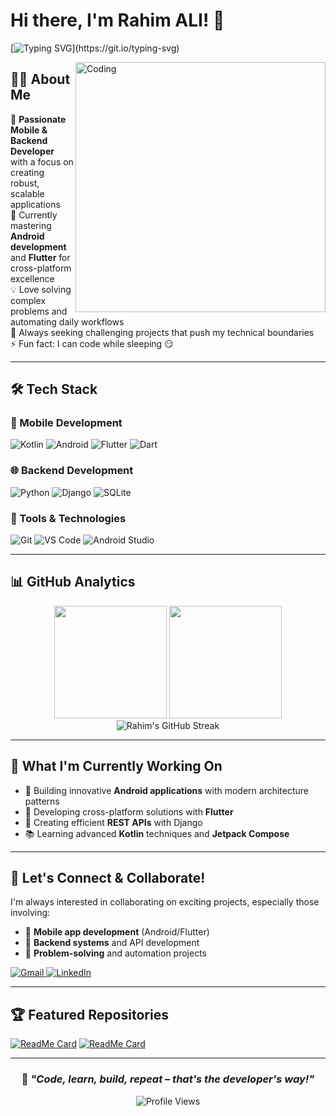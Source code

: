 # Hi there, I'm Rahim ALI! 👋

[![Typing SVG](https://readme-typing-svg.demolab.com?font=Fira+Code&pause=1000&color=2F81F7&width=500&lines=Welcome+to+my+GitHub+profile!;Android+Developer;Flutter+Developer;Backend+Developer+with+Django;Building+the+future%2C+one+app+at+a+time!)](https://git.io/typing-svg)

<img align="right" alt="Coding" width="400" src="https://media.giphy.com/media/qgQUggAC3Pfv687qPC/giphy.gif">

## 👨‍💻 About Me

🚀 **Passionate Mobile & Backend Developer** with a focus on creating robust, scalable applications  
🌱 Currently mastering **Android development** and **Flutter** for cross-platform excellence  
💡 Love solving complex problems and automating daily workflows  
🎯 Always seeking challenging projects that push my technical boundaries  
⚡ Fun fact: I can code while sleeping 😏  

---

## 🛠️ Tech Stack

### 📱 Mobile Development
![Kotlin](https://img.shields.io/badge/Kotlin-0095D5?style=for-the-badge&logo=kotlin&logoColor=white)
![Android](https://img.shields.io/badge/Android-3DDC84?style=for-the-badge&logo=android&logoColor=white)
![Flutter](https://img.shields.io/badge/Flutter-02569B?style=for-the-badge&logo=flutter&logoColor=white)
![Dart](https://img.shields.io/badge/Dart-0175C2?style=for-the-badge&logo=dart&logoColor=white)

### 🌐 Backend Development
![Python](https://img.shields.io/badge/Python-3776AB?style=for-the-badge&logo=python&logoColor=white)
![Django](https://img.shields.io/badge/Django-092E20?style=for-the-badge&logo=django&logoColor=white)
![SQLite](https://img.shields.io/badge/SQLite-003B57?style=for-the-badge&logo=sqlite&logoColor=white)

### 🔧 Tools & Technologies
![Git](https://img.shields.io/badge/Git-F05032?style=for-the-badge&logo=git&logoColor=white)
![VS Code](https://img.shields.io/badge/VS_Code-007ACC?style=for-the-badge&logo=visual-studio-code&logoColor=white)
![Android Studio](https://img.shields.io/badge/Android_Studio-3DDC84?style=for-the-badge&logo=android-studio&logoColor=white)

---

## 📊 GitHub Analytics

<div align="center">
  <img height="180em" src="https://github-readme-stats.vercel.app/api?username=Rahim10020&show_icons=true&theme=tokyonight&include_all_commits=true&count_private=true"/>
  <img height="180em" src="https://github-readme-stats.vercel.app/api/top-langs/?username=Rahim10020&layout=compact&langs_count=8&theme=tokyonight"/>
</div>

<div align="center">
  <img src="https://github-readme-streak-stats.herokuapp.com/?user=Rahim10020&theme=tokyonight" alt="Rahim's GitHub Streak" />
</div>

---

## 🎯 What I'm Currently Working On

- 🔭 Building innovative **Android applications** with modern architecture patterns
- 🌟 Developing cross-platform solutions with **Flutter**
- 🎨 Creating efficient **REST APIs** with Django
- 📚 Learning advanced **Kotlin** techniques and **Jetpack Compose**

---

## 🤝 Let's Connect & Collaborate!

I'm always interested in collaborating on exciting projects, especially those involving:
- 📱 **Mobile app development** (Android/Flutter)
- 🔧 **Backend systems** and API development
- 🚀 **Problem-solving** and automation projects

<p align="left">
<a href="mailto:rahialighi@gmail.com">
  <img src="https://img.shields.io/badge/Gmail-D14836?style=for-the-badge&logo=gmail&logoColor=white" alt="Gmail"/>
</a>
<a href="http://www.linkedin.com/in/rahim-ali-a6003226b">
  <img src="https://img.shields.io/badge/LinkedIn-0077B5?style=for-the-badge&logo=linkedin&logoColor=white" alt="LinkedIn"/>
</a>
</p>

---

## 🏆 Featured Repositories

<!-- My best repositories -->
[![ReadMe Card](https://github-readme-stats.vercel.app/api/pin/?username=Rahim10020&repo=BarApp&theme=tokyonight)](https://github.com/Rahim10020/BarApp)
[![ReadMe Card](https://github-readme-stats.vercel.app/api/pin/?username=Rahim10020&repo=Backdoor&theme=tokyonight)](https://github.com/Rahim10020/Backdoor)

---

<div align="center">
  
### 💭 *"Code, learn, build, repeat – that's the developer's way!"*

![Profile Views](https://komarev.com/ghpvc/?username=Rahim10020&color=blueviolet&style=flat)

</div>
